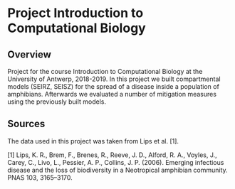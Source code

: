 # Project Introduction to Computational Biology

## Overview

Project for the course Introduction to Computational Biology at the University of Antwerp, 2018-2019. In this project we built compartmental models (SEIRZ, SEISZ) for the spread of a disease inside a population of amphibians. Afterwards we evaluated a number of mitigation measures using the previously built models.

## Sources

The data used in this project was taken from Lips et al. [1].

[1] Lips, K. R., Brem, F., Brenes, R., Reeve, J. D., Alford, R. A., Voyles, J.,
Carey, C., Livo, L., Pessier, A. P., Collins, J. P. (2006). Emerging infectious
disease and the loss of biodiversity in a Neotropical amphibian community. PNAS 103,
3165–3170.

